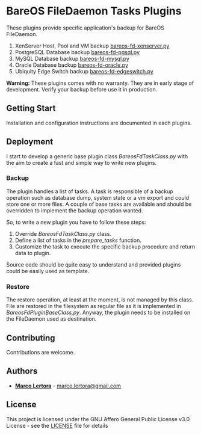 # BareOS FileDaemon Tasks Plugins

These plugins provide specific application's backup for BareOS FileDaemon.

1. XenServer Host, Pool and VM backup [bareos-fd-xenserver.py](xenserver/README.md)
2. PostgreSQL Database backup [bareos-fd-pgsql.py](pgsql/README.md)
3. MySQL Database backup [bareos-fd-mysql.py](mysql/README.md)
4. Oracle Database backup [bareos-fd-oracle.py](oracle/README.md)
5. Ubiquity Edge Switch backup [bareos-fd-edgeswitch.py](edgeswitch/README.md)

**Warning:** These plugins comes with no warranty. They are in early stage of development.
Verify your backup before use it in production.

## Getting Start

Installation and configuration instructions are documented in each plugins.

## Deployment

I start to develop a generic base plugin class *BareosFdTaskClass.py* with the aim to create a fast and
simple way to write new plugins.

### Backup

The plugin handles a list of tasks. A task is responsible of a backup operation such as database dump,
system state or a vm export and could store one or more files. A couple of base tasks are available and
should be overridden to implement the backup operation wanted.

So, to write a new plugin you have to follow these steps:

1. Override *BareosFdTaskClass.py* class.
2. Define a list of tasks in the *prepare_tasks* function.
3. Customize the task to execute the specific backup procedure and return data to plugin.

Source code should be quite easy to understand and provided plugins could be easily used as template.

### Restore

The restore operation, at least at the moment, is not managed by this class.
File are restored in the filesystem as regular file as it is implemented in *BareosFdPluginBaseClass,py*.
Anyway, the plugin needs to be installed on the FileDaemon used as destination.

## Contributing

Contributions are welcome.

## Authors

* [**Marco Lertora**](https://github.com/marcolertora/) -  <marco.lertora@gmail.com>

## License

This project is licensed under the GNU Affero General Public License v3.0 License - see the [LICENSE](LICENSE.md) file for details
